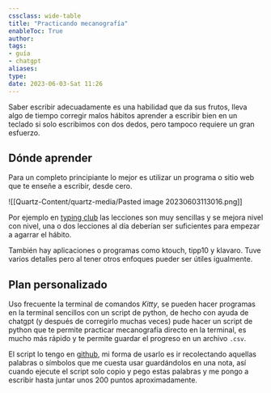 ```yaml
---
cssclass: wide-table
title: "Practicando mecanografía"
enableToc: True
author: 
tags: 
- guía
- chatgpt
aliases: 
type: 
date: 2023-06-03-Sat 11:26
---
```


Saber escribir adecuadamente es una habilidad que da sus frutos, lleva algo de tiempo corregir malos hábitos aprender a escribir bien en un teclado si solo escribimos con dos dedos, pero tampoco requiere un gran esfuerzo.

## Dónde aprender

Para un completo principiante lo mejor es utilizar un programa o sitio web que te enseñe a escribir, desde cero. 

![[Quartz-Content/quartz-media/Pasted image 20230603113016.png]]

Por ejemplo en [typing club](https://www.edclub.com/sportal/) las lecciones son muy sencillas y se mejora nivel con nivel, una o dos lecciones al día deberían ser suficientes para empezar a agarrar el hábito.

También hay aplicaciones o programas como ktouch, tipp10 y klavaro. Tuve varios detalles pero al tener otros enfoques pueder ser útiles igualmente.


## Plan personalizado

Uso frecuente la terminal de comandos _Kitty_, se pueden hacer programas en la terminal sencillos con un script de python, de hecho con ayuda de chatgpt (y después de corregirlo muchas veces) pude hacer un script de python que te permite practicar mecanografía directo en la terminal, es mucho más rápido y te permite guardar el progreso en un archivo `.csv`.

El script lo tengo en [github](https://github.com/cheesent/justPractice), mi forma de usarlo es ir recolectando aquellas palabras o símbolos que me cuesta usar guardándolos en una nota, así cuando ejecute el script solo copio y pego estas palabras y me pongo a escribir hasta juntar unos 200 puntos aproximadamente.